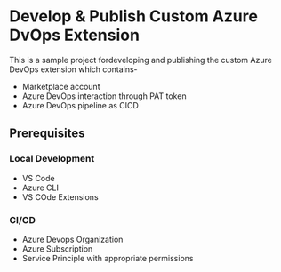 # Develop & Publish Custom Azure DvOps Extension
This is a sample project fordeveloping and publishing the custom Azure DevOps extension which contains-
- Marketplace account
- Azure DevOps interaction through PAT token
- Azure DevOps pipeline as CICD 

## Prerequisites
### Local Development
- VS Code
- Azure CLI
- VS COde Extensions

### CI/CD
- Azure Devops Organization
- Azure Subscription
- Service Principle with appropriate permissions 
